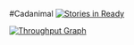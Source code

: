#Cadanimal [![Stories in Ready](https://badge.waffle.io/cadanimal/cadanimal.github.io.png?label=ready&title=Ready)](http://waffle.io/cadanimal/cadanimal.github.io)

[![Throughput Graph](https://graphs.waffle.io/cadanimal/cadanimal.github.io/throughput.svg)](https://waffle.io/cadanimal/cadanimal.github.io) 
